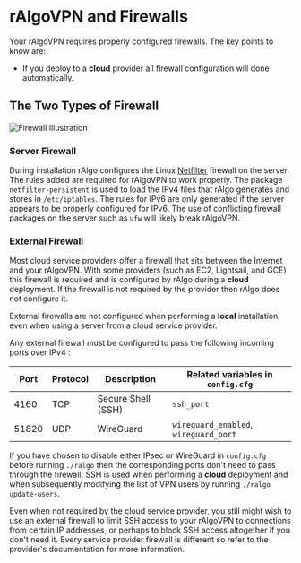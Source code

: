 # rAlgoVPN and Firewalls

Your rAlgoVPN requires properly configured firewalls. The key points to know are:

* If you deploy to a **cloud** provider all firewall configuration will done automatically.

## The Two Types of Firewall

![Firewall Illustration](/docs/images/firewalls.png)

### Server Firewall

During installation rAlgo configures the Linux [Netfilter](https://en.wikipedia.org/wiki/Netfilter) firewall on the server. The rules added are required for rAlgoVPN to work properly. The package `netfilter-persistent` is used to load the IPv4 files that rAlgo generates and stores in `/etc/iptables`. The rules for IPv6 are only generated if the server appears to be properly configured for IPv6. The use of conflicting firewall packages on the server such as `ufw` will likely break rAlgoVPN.

### External Firewall

Most cloud service providers offer a firewall that sits between the Internet and your rAlgoVPN. With some providers (such as EC2, Lightsail, and GCE) this firewall is required and is configured by rAlgo during a **cloud** deployment. If the firewall is not required by the provider then rAlgo does not configure it.

External firewalls are not configured when performing a **local** installation, even when using a server from a cloud service provider.

Any external firewall must be configured to pass the following incoming ports over IPv4 :

Port | Protocol | Description | Related variables in `config.cfg`
---- | -------- | ----------- | ---------------------------------
4160  | TCP | Secure Shell (SSH) | `ssh_port`
51820 | UDP | WireGuard | `wireguard_enabled`, `wireguard_port`

If you have chosen to disable either IPsec or WireGuard in `config.cfg` before running `./ralgo` then the corresponding ports don't need to pass through the firewall. SSH is used when performing a **cloud** deployment and when subsequently modifying the list of VPN users by running `./ralgo update-users`.

Even when not required by the cloud service provider, you still might wish to use an external firewall to limit SSH access to your rAlgoVPN to connections from certain IP addresses, or perhaps to block SSH access altogether if you don't need it. Every service provider firewall is different so refer to the provider's documentation for more information.

